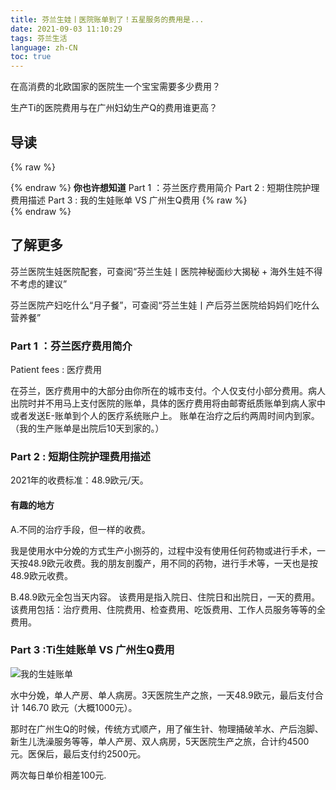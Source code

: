 ```yaml
---
title: 芬兰生娃丨医院账单到了！五星服务的费用是...
date: 2021-09-03 11:10:29
tags: 芬兰生活
language: zh-CN
toc: true
---
```

在高消费的北欧国家的医院生一个宝宝需要多少费用？

生产Ti的医院费用与在广州妇幼生产Q的费用谁更高？

## 导读

{% raw %}<article class="message is-info"><div class="message-body">{% endraw %}
**你也许想知道**
Part 1 ：芬兰医疗费用简介
Part 2 : 短期住院护理费用描述
Part 3 : 我的生娃账单 VS 广州生Q费用
{% raw %}</div></article>{% endraw %}

<!-- more -->
## 了解更多

芬兰医院生娃医院配套，可查阅“芬兰生娃丨医院神秘面纱大揭秘 + 海外生娃不得不考虑的建议”

芬兰医院产妇吃什么“月子餐”，可查阅“芬兰生娃丨产后芬兰医院给妈妈们吃什么营养餐”

### Part 1 ：芬兰医疗费用简介

Patient fees : 医疗费用

在芬兰，医疗费用中的大部分由你所在的城市支付。个人仅支付小部分费用。病人出院时并不用马上支付医院的账单，具体的医疗费用将由邮寄纸质账单到病人家中或者发送E-账单到个人的医疗系统账户上。
账单在治疗之后约两周时间内到家。（我的生产账单是出院后10天到家的。）

### Part 2 :    短期住院护理费用描述

2021年的收费标准：48.9欧元/天。

#### 有趣的地方

A.不同的治疗手段，但一样的收费。

我是使用水中分娩的方式生产小捌芬的，过程中没有使用任何药物或进行手术，一天按48.9欧元收费。我的朋友剖腹产，用不同的药物，进行手术等，一天也是按48.9欧元收费。

B.48.9欧元全包当天内容。
该费用是指入院日、住院日和出院日，一天的费用。该费用包括：治疗费用、住院费用、检查费用、吃饭费用、工作人员服务等等的全费用。

### Part 3 :Ti生娃账单 VS 广州生Q费用

![我的生娃账单](https://res.cloudinary.com/dtyie1sma/image/upload/v1631083302/HUSTi/WhatsApp_Image_2021-09-08_at_09.24.29_%E5%89%AF%E6%9C%AC_dp9xq8.jpg)

水中分娩，单人产房、单人病房。3天医院生产之旅，一天48.9欧元，最后支付合计 146.70 欧元（大概1000元）。

那时在广州生Q的时候，传统方式顺产，用了催生针、物理捅破羊水、产后泡脚、新生儿洗澡服务等等，单人产房、双人病房，5天医院生产之旅，合计约4500元。医保后，最后支付约2500元。

两次每日单价相差100元.
